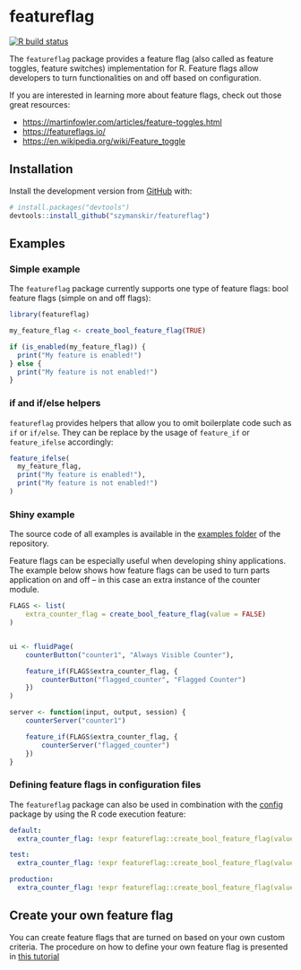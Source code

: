 
<!-- README.md is generated from README.Rmd. Please edit that file -->

# featureflag

<!-- badges: start -->

[![R build
status](https://github.com/szymanskir/featureflag/workflows/R-CMD-check/badge.svg)](https://github.com/szymanskir/featureflag/actions)
<!-- badges: end -->

The `featureflag` package provides a feature flag (also called as
feature toggles, feature switches) implementation for R. Feature flags
allow developers to turn functionalities on and off based on
configuration.

If you are interested in learning more about feature flags, check out
those great resources:

  - <https://martinfowler.com/articles/feature-toggles.html>
  - <https://featureflags.io/>
  - <https://en.wikipedia.org/wiki/Feature_toggle>

## Installation

Install the development version from [GitHub](https://github.com/) with:

``` r
# install.packages("devtools")
devtools::install_github("szymanskir/featureflag")
```

## Examples

### Simple example

The `featureflag` package currently supports one type of feature flags:
bool feature flags (simple on and off flags):

``` r
library(featureflag)

my_feature_flag <- create_bool_feature_flag(TRUE)

if (is_enabled(my_feature_flag)) {
  print("My feature is enabled!")
} else {
  print("My feature is not enabled!")
}
```

### if and if/else helpers

`featureflag` provides helpers that allow you to omit boilerplate code
such as `if` or `if/else`. They can be replace by the usage of
`feature_if` or `feature_ifelse` accordingly:

``` r
feature_ifelse(
  my_feature_flag,
  print("My feature is enabled!"),
  print("My feature is not enabled!")
)
```

### Shiny example

The source code of all examples is available in the [examples
folder](./examples) of the repository.

Feature flags can be especially useful when developing shiny
applications. The example below shows how feature flags can be used to
turn parts application on and off – in this case an extra instance of
the counter module.

``` r
FLAGS <- list(
    extra_counter_flag = create_bool_feature_flag(value = FALSE)
)


ui <- fluidPage(
    counterButton("counter1", "Always Visible Counter"),

    feature_if(FLAGS$extra_counter_flag, {
        counterButton("flagged_counter", "Flagged Counter")
    })
)

server <- function(input, output, session) {
    counterServer("counter1")

    feature_if(FLAGS$extra_counter_flag, {
        counterServer("flagged_counter")
    })
}
```

### Defining feature flags in configuration files

The `featureflag` package can also be used in combination with the
[config](https://cran.r-project.org/web/packages/config/index.html)
package by using the R code execution feature:

``` yml
default:
  extra_counter_flag: !expr featureflag::create_bool_feature_flag(value = TRUE)

test:
  extra_counter_flag: !expr featureflag::create_bool_feature_flag(value = TRUE)

production:
  extra_counter_flag: !expr featureflag::create_bool_feature_flag(value = FALSE)
```

## Create your own feature flag

You can create feature flags that are turned on based on your own custom
criteria. The procedure on how to define your own feature flag is
presented in [this tutorial](./docs/define-custom-feature-flags.md)
